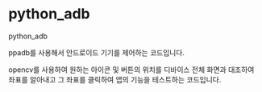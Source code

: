 # python_adb
python_adb

ppadb를 사용해서 안드로이드 기기를 제어하는 코드입니다.


opencv를 사용하여 원하는 아이콘 및 버튼의 위치를 디바이스 전체 화면과 대조하여 좌표를 알아내고
그 좌표를 클릭하여 앱의 기능을 테스트하는 코드입니다.

